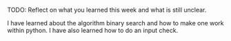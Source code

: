 TODO: Reflect on what you learned this week and what is still unclear.

I have learned about the algorithm binary search and how to make one work within python.
I have also learned how to do an input check.
